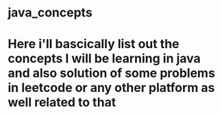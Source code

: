 # java_concepts
# Here i'll bascically list out the concepts I will be learning in java and also solution of some problems in leetcode or any other platform as well related to that
